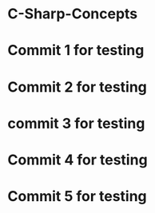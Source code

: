 # C-Sharp-Concepts

# Commit 1 for testing

# Commit 2 for testing

# commit 3 for testing

# Commit 4 for testing

# Commit 5 for testing
